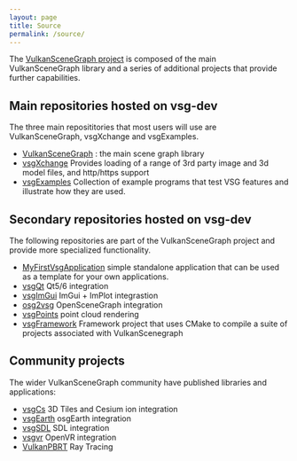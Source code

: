 ```yaml
---
layout: page
title: Source
permalink: /source/
---
```


The [VulkanSceneGraph project](https://github.com/vsg-dev) is composed of the main VulkanSceneGraph library and a series of additional projects that provide further capabilities.

## Main repositories hosted on vsg-dev

The three main reposititories that most users will use are VulkanSceneGraph, vsgXchange and vsgExamples.

* [VulkanSceneGraph](https://github.com/vsg-dev/VulkanSceneGraph.git) : the main scene graph library
* [vsgXchange](https://github.com/vsg-dev/vsgXchange.git) Provides loading of a range of 3rd party image and 3d model files, and http/https support
* [vsgExamples](https://github.com/vsg-dev/vsgExamples.git) Collection of example programs that test VSG features and illustrate how they are used.

## Secondary repositories hosted on vsg-dev

The following repositories are part of the VulkanSceneGraph project and provide more specialized functionality.

* [MyFirstVsgApplication](https://github.com/vsg-dev/MyFirstVsgApplication) simple standalone application that can be used as a template for your own applications.
* [vsgQt](https://github.com/vsg-dev/vsgQt) Qt5/6 integration
* [vsgImGui](https://github.com/vsg-dev/vsgImGui.git) ImGui + ImPlot integrastion
* [osg2vsg](https://github.com/vsg-dev/osg2vsg.git) OpenSceneGraph integration
* [vsgPoints](https://github.com/vsg-dev/vsgPoints) point cloud rendering
* [vsgFramework](https://github.com/vsg-dev/vsgFramework.git) Framework project that uses CMake to compile a suite of projects associated with VulkanScenegraph

## Community projects

The wider VulkanSceneGraph community have published libraries and applications:

* [vsgCs](https://github.com/timoore/vsgCs) 3D Tiles and Cesium ion integration
* [vsgEarth](https://github.com/timoore/vsgEarth) osgEarth integration
* [vsgSDL](https://github.com/ptrfun/vsgSDL) SDL integration
* [vsgvr](https://github.com/geefr/vsgvr) OpenVR integration
* [VulkanPBRT](https://github.com/Lachei/VulkanPBRT) Ray Tracing
